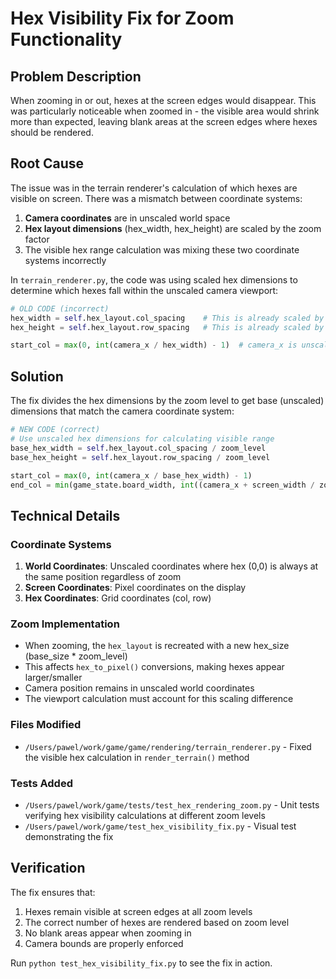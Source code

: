 # Hex Visibility Fix for Zoom Functionality

## Problem Description

When zooming in or out, hexes at the screen edges would disappear. This was particularly noticeable when zoomed in - the visible area would shrink more than expected, leaving blank areas at the screen edges where hexes should be rendered.

## Root Cause

The issue was in the terrain renderer's calculation of which hexes are visible on screen. There was a mismatch between coordinate systems:

1. **Camera coordinates** are in unscaled world space
2. **Hex layout dimensions** (hex_width, hex_height) are scaled by the zoom factor
3. The visible hex range calculation was mixing these two coordinate systems incorrectly

In `terrain_renderer.py`, the code was using scaled hex dimensions to determine which hexes fall within the unscaled camera viewport:

```python
# OLD CODE (incorrect)
hex_width = self.hex_layout.col_spacing    # This is already scaled by zoom
hex_height = self.hex_layout.row_spacing   # This is already scaled by zoom

start_col = max(0, int(camera_x / hex_width) - 1)  # camera_x is unscaled!
```

## Solution

The fix divides the hex dimensions by the zoom level to get base (unscaled) dimensions that match the camera coordinate system:

```python
# NEW CODE (correct)
# Use unscaled hex dimensions for calculating visible range
base_hex_width = self.hex_layout.col_spacing / zoom_level
base_hex_height = self.hex_layout.row_spacing / zoom_level

start_col = max(0, int(camera_x / base_hex_width) - 1)
end_col = min(game_state.board_width, int((camera_x + screen_width / zoom_level) / base_hex_width) + 2)
```

## Technical Details

### Coordinate Systems

1. **World Coordinates**: Unscaled coordinates where hex (0,0) is always at the same position regardless of zoom
2. **Screen Coordinates**: Pixel coordinates on the display
3. **Hex Coordinates**: Grid coordinates (col, row)

### Zoom Implementation

- When zooming, the `hex_layout` is recreated with a new hex_size (base_size * zoom_level)
- This affects `hex_to_pixel()` conversions, making hexes appear larger/smaller
- Camera position remains in unscaled world coordinates
- The viewport calculation must account for this scaling difference

### Files Modified

- `/Users/pawel/work/game/game/rendering/terrain_renderer.py` - Fixed the visible hex calculation in `render_terrain()` method

### Tests Added

- `/Users/pawel/work/game/tests/test_hex_rendering_zoom.py` - Unit tests verifying hex visibility calculations at different zoom levels
- `/Users/pawel/work/game/test_hex_visibility_fix.py` - Visual test demonstrating the fix

## Verification

The fix ensures that:
1. Hexes remain visible at screen edges at all zoom levels
2. The correct number of hexes are rendered based on zoom level
3. No blank areas appear when zooming in
4. Camera bounds are properly enforced

Run `python test_hex_visibility_fix.py` to see the fix in action.